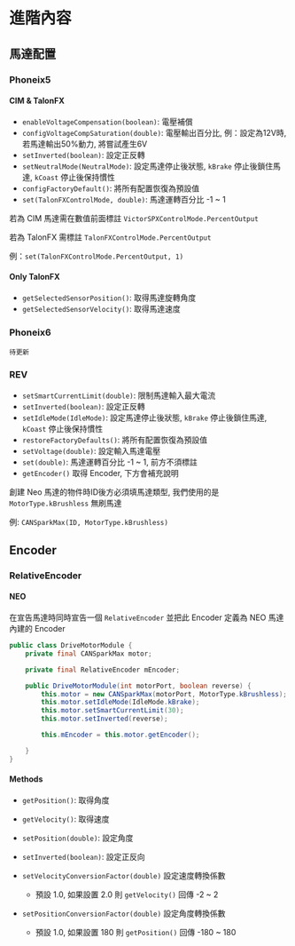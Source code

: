 <!-- title: FRC8725 軟體培訓教學 - 進階內容 -->
<!-- description: 函式說明與其他零件使用 -->
<!-- category: programming -->
<!-- tags: FRC8725 -->
<!-- published time: 2023/11/06 -->

# 進階內容
## 馬達配置
### Phoneix5
#### CIM & TalonFX
* `enableVoltageCompensation(boolean)`: 電壓補償
* `configVoltageCompSaturation(double)`: 電壓輸出百分比, 例：設定為12V時, 若馬達輸出50%動力, 將嘗試產生6V
* `setInverted(boolean)`: 設定正反轉
* `setNeutralMode(NeutralMode)`: 設定馬達停止後狀態,  `kBrake` 停止後鎖住馬達, `kCoast` 停止後保持慣性
* `configFactoryDefault()`: 將所有配置恢復為預設值
* `set(TalonFXControlMode, double)`: 馬達運轉百分比 -1 ~ 1

若為 CIM 馬達需在數值前面標註 `VictorSPXControlMode.PercentOutput`

若為 TalonFX 需標註 `TalonFXControlMode.PercentOutput`

例：`set(TalonFXControlMode.PercentOutput, 1)`

#### Only TalonFX

* `getSelectedSensorPosition()`: 取得馬達旋轉角度
* `getSelectedSensorVelocity()`: 取得馬達速度

### Phoneix6
`待更新`

### REV

* `setSmartCurrentLimit(double)`:  限制馬達輸入最大電流
* `setInverted(boolean)`: 設定正反轉
* `setIdleMode(IdleMode)`: 設定馬達停止後狀態,  `kBrake` 停止後鎖住馬達, `kCoast` 停止後保持慣性
* `restoreFactoryDefaults()`: 將所有配置恢復為預設值
* `setVoltage(double)`: 設定輸入馬達電壓
* `set(double)`: 馬達運轉百分比 -1 ~ 1, 前方不須標註
* `getEncoder()` 取得 Encoder, 下方會補充說明

創建 Neo 馬達的物件時ID後方必須填馬達類型, 我們使用的是 `MotorType.kBrushless` 無刷馬達

例: `CANSparkMax(ID, MotorType.kBrushless)` 

## Encoder
### RelativeEncoder
#### NEO
在宣告馬達時同時宣告一個 `RelativeEncoder` 並把此 Encoder 定義為 NEO 馬達內建的 Encoder
```java
public class DriveMotorModule {
    private final CANSparkMax motor;

    private final RelativeEncoder mEncoder;

    public DriveMotorModule(int motorPort, boolean reverse) {
        this.motor = new CANSparkMax(motorPort, MotorType.kBrushless);
        this.motor.setIdleMode(IdleMode.kBrake);
        this.motor.setSmartCurrentLimit(30);
        this.motor.setInverted(reverse);

        this.mEncoder = this.motor.getEncoder();

    }
}
```
#### Methods
* `getPosition()`: 取得角度
* `getVelocity()`: 取得速度
* `setPosition(double)`: 設定角度
* `setInverted(boolean)`: 設定正反向
* `setVelocityConversionFactor(double)` 設定速度轉換係數
    * 預設 1.0, 如果設置 2.0 則 `getVelocity()` 回傳 -2 ~ 2

* `setPositionConversionFactor(double)` 設定角度轉換係數
    * 預設 1.0, 如果設置 180 則 `getPosition()` 回傳 -180 ~ 180